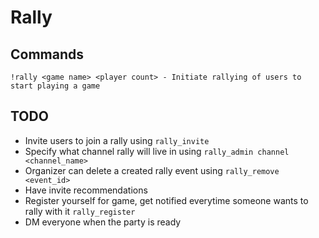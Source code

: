 # Rally
## Commands
```
!rally <game name> <player count> - Initiate rallying of users to start playing a game
```
## TODO
* Invite users to join a rally using `rally_invite`
* Specify what channel rally will live in using `rally_admin channel <channel_name>`
* Organizer can delete a created rally event using `rally_remove <event_id>`
* Have invite recommendations
* Register yourself for game, get notified everytime someone wants to rally with it `rally_register`
* DM everyone when the party is ready